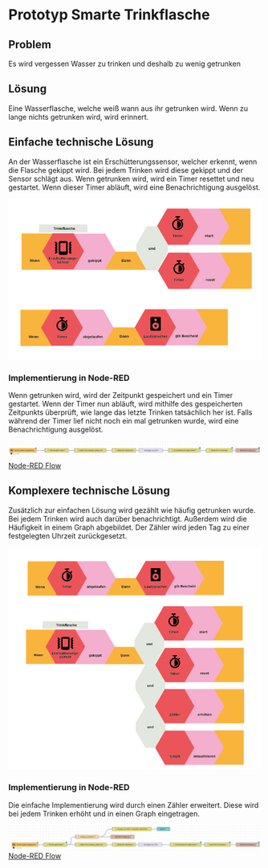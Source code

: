 # Prototyp Smarte Trinkflasche

## Problem

Es wird vergessen Wasser zu trinken und deshalb zu wenig getrunken

## Lösung

Eine Wasserflasche, welche weiß wann aus ihr getrunken wird. Wenn zu lange nichts getrunken wird, wird erinnert.

## Einfache technische Lösung

An der Wasserflasche ist ein Erschütterungssensor, welcher erkennt, wenn die Flasche gekippt wird. Bei jedem Trinken wird diese gekippt und der Sensor schlägt aus. Wenn getrunken wird, wird ein Timer resettet und neu gestartet. Wenn dieser Timer abläuft, wird eine Benachrichtigung ausgelöst.

![Image](analoger_prototyp_einfach.png?raw=true)

### Implementierung in Node-RED

Wenn getrunken wird, wird der Zeitpunkt gespeichert und ein Timer gestartet. Wenn der Timer nun abläuft, wird mithilfe des gespeicherten Zeitpunkts überprüft, wie lange das letzte Trinken tatsächlich her ist. Falls während der Timer lief nicht noch ein mal getrunken wurde, wird eine Benachrichtigung ausgelöst.

![Image](node-red_einfach.png?raw=true)\
[Node-RED Flow](node-red_einfach.json)

## Komplexere technische Lösung

Zusätzlich zur einfachen Lösung wird gezählt wie häufig getrunken wurde. Bei jedem Trinken wird auch darüber benachrichtigt. Außerdem wird die Häufigkeit in einem Graph abgebildet. Der Zähler wird jeden Tag zu einer festgelegten Uhrzeit zurückgesetzt.

![Image](analoger_prototyp_komplex.png?raw=true)

### Implementierung in Node-RED

Die einfache Implementierung wird durch einen Zähler erweitert. Diese wird bei jedem Trinken erhöht und in einen Graph eingetragen.

![Image](node-red_komplex.png?raw=true)\
[Node-RED Flow](node-red_komplex.json)